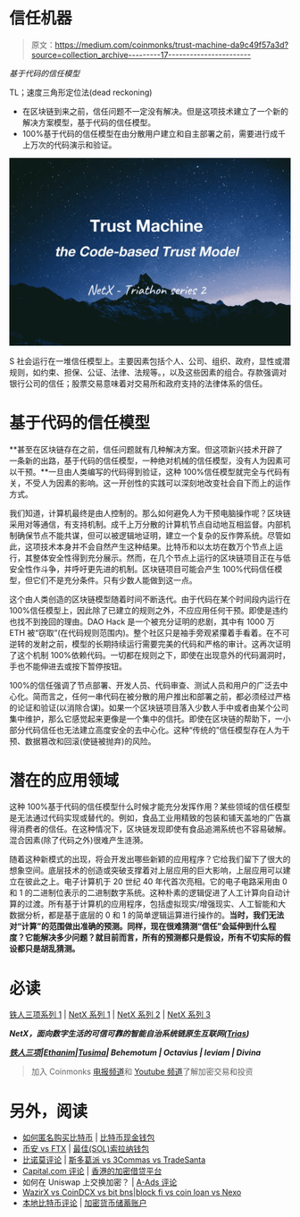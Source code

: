 # 信任机器

> 原文：<https://medium.com/coinmonks/trust-machine-da9c49f57a3d?source=collection_archive---------17----------------------->

*基于代码的信任模型*

TL；速度三角形定位法(dead reckoning)

*   在区块链到来之前，信任问题不一定没有解决。但是这项技术建立了一个新的解决方案模型，基于代码的信任模型。
*   100%基于代码的信任模型在由分散用户建立和自主部署之前，需要进行成千上万次的代码演示和验证。

![](img/d2d540553d136a11f0d72af662a815e8.png)

S 社会运行在一堆信任模型上。主要因素包括个人、公司、组织、政府，显性或潜规则，如约束、担保、公证、法律、法规等。，以及这些因素的组合。存款强调对银行公司的信任；股票交易意味着对交易所和政府支持的法律体系的信任。

# 基于代码的信任模型

**甚至在区块链存在之前，信任问题就有几种解决方案。但这项新兴技术开辟了一条新的出路，基于代码的信任模型，一种绝对机械的信任模型，没有人为因素可以干预。**一旦由人类编写的代码得到验证，这种 100%信任模型就完全与代码有关，不受人为因素的影响。这一开创性的实践可以深刻地改变社会自下而上的运作方式。

我们知道，计算机最终是由人控制的。那么如何避免人为干预电脑操作呢？区块链采用对等通信，有支持机制。成千上万分散的计算机节点自动地互相监督。内部机制确保节点不能共谋，但可以被逻辑地证明，建立一个复杂的反作弊系统。尽管如此，这项技术本身并不会自然产生这种结果。比特币和以太坊在数万个节点上运行，其整体安全性得到充分展示。然而，在几个节点上运行的区块链项目正在与低安全性作斗争，并呼吁更先进的机制。区块链项目可能会产生 100%代码信任模型，但它们不是充分条件。只有少数人能做到这一点。

这个由人类创造的区块链模型随着时间不断迭代。由于代码在某个时间段内运行在 100%信任模型上，因此除了已建立的规则之外，不应应用任何干预。即使是违约也找不到挽回的理由。DAO Hack 是一个被充分证明的悲剧，其中有 1000 万 ETH 被“窃取”(在代码规则范围内)。整个社区只是袖手旁观紧攥着手看着。在不可逆转的发射之前，模型的长期持续运行需要完美的代码和严格的审计。这再次证明了这个机制 100%依赖代码。一切都在规则之下，即使在出现意外的代码漏洞时，手也不能伸进去或按下暂停按钮。

100%的信任强调了节点部署、开发人员、代码审查、测试人员和用户的广泛去中心化。简而言之，任何一串代码在被分散的用户推出和部署之前，都必须经过严格的论证和验证(以消除合谋)。如果一个区块链项目落入少数人手中或者由某个公司集中维护，那么它感觉起来更像是一个集中的信托。即使在区块链的帮助下，一小部分代码信任也无法建立高度安全的去中心化。这种“传统的”信任模型存在人为干预、数据篡改和回滚(使链被抛弃)的风险。

# 潜在的应用领域

这种 100%基于代码的信任模型什么时候才能充分发挥作用？某些领域的信任模型是无法通过代码实现或替代的。例如，食品工业用精致的包装和铺天盖地的广告赢得消费者的信任。在这种情况下，区块链发现即使有食品追溯系统也不容易破解。混合因素(除了代码之外)很难产生涟漪。

随着这种新模式的出现，将会开发出哪些新颖的应用程序？它给我们留下了很大的想象空间。底层技术的创造或突破支撑着对上层应用的巨大影响，上层应用可以建立在彼此之上。电子计算机于 20 世纪 40 年代首次亮相。它的电子电路采用由 0 和 1 的二进制位表示的二进制数字系统。这种朴素的逻辑促进了人工计算向自动计算的过渡。所有基于计算机的应用程序，包括虚拟现实/增强现实、人工智能和大数据分析，都是基于底层的 0 和 1 的简单逻辑运算进行操作的。**当时，我们无法对“计算”的范围做出准确的预测。同样，现在很难猜测“信任”会延伸到什么程度？它能解决多少问题？就目前而言，所有的预测都只是假设，所有不切实际的假设都只是胡乱猜测。**

# 必读

[铁人三项系列 1](/coinmonks/the-blockchain-hackathon-is-on-3e57bc1ed366) | [NetX 系列 1](/triaslab/rethinking-the-it-industry-d101384e801) | [NetX 系列 2](/coinmonks/a-letter-from-satoshi-nakamoto-345a45d012bb) | [NetX 系列 3](/coinmonks/out-of-control-the-post-it-evolution-dd64e05ff5bc)

***NetX，面向数字生活的可信可靠的智能自治系统链原生互联网(***[***Trias***](https://www.trias.one/)***)***

[***铁人三项***](https://www.triathon.space/#/)***|***[***Ethanim***](https://www.ethanim.network/)***|***[***Tusima***](https://www.tusima.network/#/)***| Behemotum | Octavius | leviam | Divina***

> 加入 Coinmonks [电报频道](https://t.me/coincodecap)和 [Youtube 频道](https://www.youtube.com/c/coinmonks/videos)了解加密交易和投资

# 另外，阅读

*   [如何匿名购买比特币](https://coincodecap.com/buy-bitcoin-anonymously) | [比特币现金钱包](https://coincodecap.com/bitcoin-cash-wallets)
*   [币安 vs FTX](https://coincodecap.com/binance-vs-ftx) | [最佳(SOL)索拉纳钱包](https://coincodecap.com/solana-wallets)
*   [比诺莫评论](https://coincodecap.com/binomo-review) | [斯多葛派 vs 3Commas vs TradeSanta](https://coincodecap.com/stoic-vs-3commas-vs-tradesanta)
*   [Capital.com 评论](https://coincodecap.com/capital-com-review) | [香港的加密借贷平台](https://coincodecap.com/crypto-lending-hong-kong)
*   如何在 Uniswap 上交换加密？ | [A-Ads 评论](https://coincodecap.com/a-ads-review)
*   [WazirX vs CoinDCX vs bit bns](/coinmonks/wazirx-vs-coindcx-vs-bitbns-149f4f19a2f1)|[block fi vs coin loan vs Nexo](/coinmonks/blockfi-vs-coinloan-vs-nexo-cb624635230d)
*   [本地比特币评论](/coinmonks/localbitcoins-review-6cc001c6ed56) | [加密货币储蓄账户](https://coincodecap.com/cryptocurrency-savings-accounts)